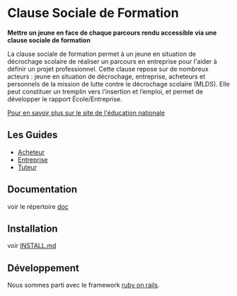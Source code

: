 # Clause Sociale de Formation

**Mettre un jeune en face de chaque parcours rendu accessible via une clause sociale de formation**

La clause sociale de formation permet à un jeune en situation de décrochage
scolaire de réaliser un parcours en entreprise pour l'aider à définir un projet
professionnel. Cette clause repose sur de nombreux acteurs : jeune en situation
de décrochage, entreprise, acheteurs et personnels de la mission de lutte
contre le décrochage scolaire (MLDS). Elle peut constituer un tremplin vers
l’insertion et l’emploi, et permet de développer le rapport École/Entreprise.

[Pour en savoir plus sur le site de l'éducation nationale](https://www.education.gouv.fr/pid37517/la-clause-sociale-de-formation-sous-statut-scolaire.html)

## Les Guides

- [Acheteur](app/views/pages/acheteur.html.erb)
- [Entreprise](app/views/pages/entreprise.html.erb)
- [Tuteur](app/views/pages/tuteur.html.erb)

## Documentation

voir le répertoire [doc](doc/)

## Installation

voir [INSTALL.md](INSTALL.md)

## Développement

Nous sommes parti avec le framework [ruby on rails](https://rubyonrails.org/).
